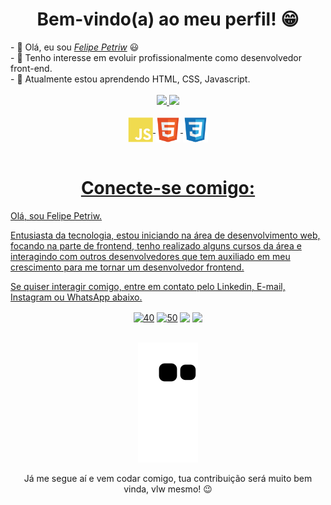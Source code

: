 <h1 align="center">Bem-vindo(a) ao meu perfil! 😁</h1>
- 👋 Olá, eu sou <a href="https://www.linkedin.com/in/felipepetriw/"><i>Felipe Petriw</i></a> 😃️</br>
- 👀 Tenho interesse em evoluir profissionalmente como desenvolvedor front-end.</br>
- 🌱 Atualmente estou aprendendo HTML, CSS, Javascript.</br>

</br>

 <div align="center">
  <a href="https://github.com/FelipePetriw">
  <img height="150em" src="https://github-readme-stats.vercel.app/api?username=FelipePetriw&show_icons=true&theme=highcontrast"/>
  <img height="150em" src="https://github-readme-stats.vercel.app/api/top-langs/?username=FelipePetriw&layout=compact&theme=highcontrast"/>
</div>
 
<div div align="center"><br>
  <img align="center" alt="Js" height="40" width="40" src="https://raw.githubusercontent.com/devicons/devicon/master/icons/javascript/javascript-plain.svg">
  <img align="center" alt="HTML" height="40" width="40" src="https://raw.githubusercontent.com/devicons/devicon/master/icons/html5/html5-original.svg">
  <img align="center" alt="CSS" height="40" width="40" src="https://raw.githubusercontent.com/devicons/devicon/master/icons/css3/css3-original.svg">
</div>
 
 <br>
 
 <h1 align="center">Conecte-se comigo:</h1>
 
Olá, sou Felipe Petriw. 
 
Entusiasta da tecnologia, estou iniciando na área de desenvolvimento web, focando na parte de frontend, tenho realizado alguns cursos da área e interagindo com outros desenvolvedores que tem auxiliado em meu crescimento para me tornar um desenvolvedor frontend.
 
Se quiser interagir comigo, entre em contato pelo Linkedin, E-mail, Instagram ou WhatsApp abaixo.
 
 
 <div align="center">
 <a href="https://www.linkedin.com/in/felipepetriw/" target="_blank"><img align="center" alt="40" width="50" src="https://cdn-icons-png.flaticon.com/512/3536/3536505.png" target="_blank"></a>   
 <a href="mailto:felipe.petriw.ads@gmail.com" target="_blank"><img align="center" alt="50" width="50" src="https://cdn-icons-png.flaticon.com/512/888/888853.png"></a> 
 <a href="https://www.instagram.com/felipe_petriw/" target="_blank"><img  align="center"  src="https://cdn-icons-png.flaticon.com/512/1409/1409946.png" width='50' style="max-width:100%;"/></a>     
 <a href="https://api.whatsapp.com/send?phone=5548998563067&text=Ol%C3%A1%2C%20vi%20seu%20perfil%20no%20Github%2C%20gostaria%20de%20conversar%20contigo!" target="_blank"><img  align="center" src="https://cdn-icons-png.flaticon.com/512/2504/2504957.png" width='50' style="max-width:100%;"/></a>
 </div>
 
 </br>
 
<div align="center"> 
   
   ![Snake animation](https://github.com/FelipePetriw/FelipePetriw/blob/output/github-contribution-grid-snake.svg)

</div>

<p align="center">Já me segue aí e vem codar comigo, tua contribuição será muito bem vinda, vlw mesmo! 😉️</h2>
